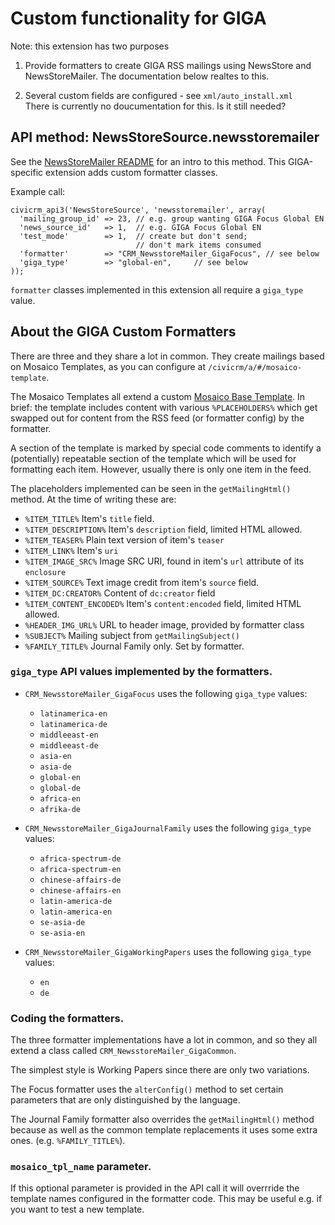 # Custom functionality for GIGA

Note: this extension has two purposes

1. Provide formatters to create GIGA RSS mailings using NewsStore and
   NewsStoreMailer. The documentation below realtes to this.

2. Several custom fields are configured - see `xml/auto_install.xml`  
   There is currently no doucumentation for this. Is it still needed?

## API method: NewsStoreSource.newsstoremailer

See the [NewsStoreMailer README][1] for an intro to this method. This
GIGA-specific extension adds custom formatter classes.

Example call:

    civicrm_api3('NewsStoreSource', 'newsstoremailer', array(
      'mailing_group_id' => 23, // e.g. group wanting GIGA Focus Global EN
      'news_source_id'   => 1,  // e.g. GIGA Focus Global EN
      'test_mode'        => 1,  // create but don't send;
                                // don't mark items consumed
      'formatter'        => "CRM_NewsstoreMailer_GigaFocus", // see below
      'giga_type'        => "global-en",     // see below
    ));

`formatter` classes implemented in this extension all require a `giga_type`
value.

## About the GIGA Custom Formatters

There are three and they share a lot in common. They create mailings based on
Mosaico Templates, as you can configure at `/civicrm/a/#/mosaico-template`.

The Mosaico Templates all extend a custom [Mosaico Base Template][2]. In brief:
the template includes content with various `%PLACEHOLDERS%` which get swapped
out for content from the RSS feed (or formatter config) by the formatter.

A section of the template is marked by special code comments to identify a
(potentially) repeatable section of the template which will be used for
formatting each item. However, usually there is only one item in the feed.

The placeholders implemented can be seen in the `getMailingHtml()` method. At
the time of writing these are:

- `%ITEM_TITLE%` Item's `title` field.
- `%ITEM_DESCRIPTION%` Item's `description` field, limited HTML allowed.
- `%ITEM_TEASER%` Plain text version of item's `teaser`
- `%ITEM_LINK%`  Item's `uri`
- `%ITEM_IMAGE_SRC%` Image SRC URI, found in item's `url` attribute of its `enclosure`
- `%ITEM_SOURCE%` Text image credit from item's `source` field.
- `%ITEM_DC:CREATOR%` Content of `dc:creator` field
- `%ITEM_CONTENT_ENCODED%` Item's `content:encoded` field, limited HTML allowed.
- `%HEADER_IMG_URL%` URL to header image, provided by formatter class
- `%SUBJECT%` Mailing subject from `getMailingSubject()`
- `%FAMILY_TITLE%` Journal Family only. Set by formatter.

### `giga_type` API values implemented by the formatters.

- `CRM_NewsstoreMailer_GigaFocus` uses the following `giga_type` values:
   - `latinamerica-en`
   - `latinamerica-de`
   - `middleeast-en`
   - `middleeast-de`
   - `asia-en`
   - `asia-de`
   - `global-en`
   - `global-de`
   - `africa-en`
   - `afrika-de`

- `CRM_NewsstoreMailer_GigaJournalFamily` uses the following `giga_type` values:
   - `africa-spectrum-de`
   - `africa-spectrum-en`
   - `chinese-affairs-de`
   - `chinese-affairs-en`
   - `latin-america-de`
   - `latin-america-en`
   - `se-asia-de`
   - `se-asia-en`

- `CRM_NewsstoreMailer_GigaWorkingPapers` uses the following `giga_type` values:
   - `en`
   - `de`

### Coding the formatters.

The three formatter implementations have a lot in common, and so they all extend
a class called `CRM_NewsstoreMailer_GigaCommon`.

The simplest style is Working Papers since there are only two variations.

The Focus formatter uses the `alterConfig()` method to set certain parameters that
are only distinguished by the language.

The Journal Family formatter also overrides the `getMailingHtml()` method
because as well as the common template replacements it uses some extra ones.
(e.g. `%FAMILY_TITLE%`).

### `mosaico_tpl_name` parameter.

If this optional parameter is provided in the API call it will overrride the
template names configured in the formatter code. This may be useful e.g. if you
want to test a new template.


   [1]: https://github.com/artfulrobot/de.systopia.newsstoremailer/blob/master/README.md
   [2]: https://github.com/pbatroff/giga_template
